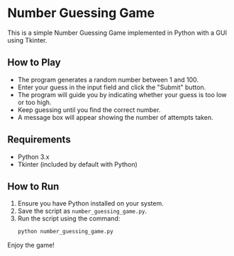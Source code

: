 # Number Guessing Game

This is a simple Number Guessing Game implemented in Python with a GUI using Tkinter.

## How to Play
- The program generates a random number between 1 and 100.
- Enter your guess in the input field and click the "Submit" button.
- The program will guide you by indicating whether your guess is too low or too high.
- Keep guessing until you find the correct number.
- A message box will appear showing the number of attempts taken.

## Requirements
- Python 3.x
- Tkinter (included by default with Python)

## How to Run
1. Ensure you have Python installed on your system.
2. Save the script as `number_guessing_game.py`.
3. Run the script using the command:
   ```sh
   python number_guessing_game.py
   ```

Enjoy the game!

